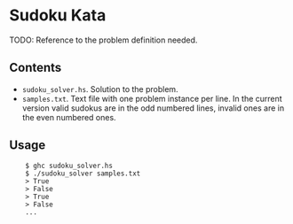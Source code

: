 # Sudoku Kata

TODO: Reference to the problem definition needed.

## Contents

- `sudoku_solver.hs`. Solution to the problem.
- `samples.txt`. Text file with one problem instance per line. In the current version valid sudokus are in the odd numbered lines, invalid ones are in the even numbered ones.

## Usage

```
    $ ghc sudoku_solver.hs
    $ ./sudoku_solver samples.txt
    > True
    > False
    > True
    > False
    ...
```
